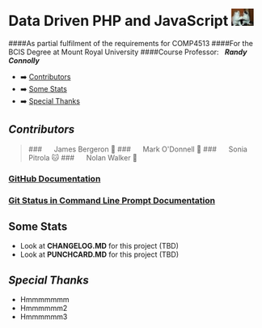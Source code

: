
Data Driven PHP and JavaScript ![GitHubLogo](images/logo.jpg)
==================================

####As partial fulfilment of the requirements for COMP4513
####For the BCIS Degree at Mount Royal University
####Course Professor:&nbsp;&nbsp;&nbsp;_**Randy Connolly**_

 - :arrow_right: [Contributors](#contributors)
 - :arrow_right: [Some Stats](#some-stats)
 - :arrow_right: [Special Thanks](#special-thanks)

## *Contributors*

 >###&nbsp;&nbsp;&nbsp;&nbsp;&nbsp;&nbsp;James Bergeron :maple_leaf:
 >###&nbsp;&nbsp;&nbsp;&nbsp;&nbsp;&nbsp;Mark O'Donnell :beer:
 >###&nbsp;&nbsp;&nbsp;&nbsp;&nbsp;&nbsp;Sonia Pitrola :cat:
 >###&nbsp;&nbsp;&nbsp;&nbsp;&nbsp;&nbsp;Nolan Walker :muscle: 

### [GitHub Documentation](documentation/getGoingGitHub.md)
### [Git Status in Command Line Prompt Documentation](documentation/showBranchInPrompt.md)

## **Some Stats**
 - Look at **CHANGELOG.MD** for this project (TBD)
 - Look at **PUNCHCARD.MD** for this project (TBD)

## _**Special Thanks**_
 - Hmmmmmmm
 - Hmmmmmm2
 - Hmmmmmm3
